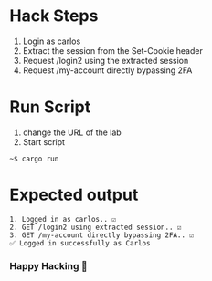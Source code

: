 # Hack Steps
1. Login as carlos
2. Extract the session from the Set-Cookie header
3. Request /login2 using the extracted session
4. Request /my-account directly bypassing 2FA

# Run Script
1. change the URL of the lab
2. Start script
```
~$ cargo run
```
# Expected output
```
1. Logged in as carlos.. ☑️
2. GET /login2 using extracted session.. ☑️
3. GET /my-account directly bypassing 2FA.. ☑️
✅ Logged in successfully as Carlos
```

### Happy Hacking 👾